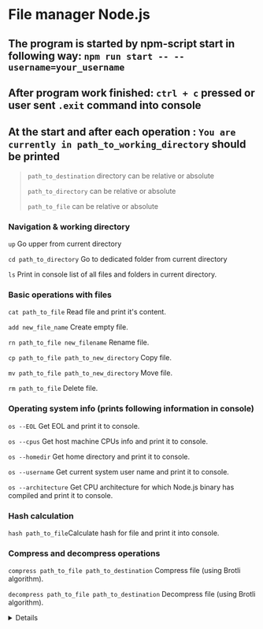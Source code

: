 # File manager Node.js

## The program is started by npm-script start in following way: `npm run start -- --username=your_username`

## After program work finished: `ctrl + c` pressed or user sent `.exit` command into console

## At the start and after each operation : `You are currently in path_to_working_directory` should be printed

> `path_to_destination` directory can be relative or absolute
>
> `path_to_directory` can be relative or absolute
>
> `path_to_file` can be relative or absolute

### Navigation & working directory

`up` Go upper from current directory

`cd path_to_directory` Go to dedicated folder from current directory

`ls` Print in console list of all files and folders in current directory.

### Basic operations with files

`cat path_to_file` Read file and print it's content.

`add new_file_name` Create empty file.

`rn path_to_file new_filename` Rename file.

`cp path_to_file path_to_new_directory` Copy file.

`mv path_to_file path_to_new_directory` Move file.

`rm path_to_file` Delete file.

### Operating system info (prints following information in console)

`os --EOL` Get EOL and print it to console.

`os --cpus` Get host machine CPUs info and print it to console.

`os --homedir` Get home directory and print it to console.

`os --username` Get current system user name and print it to console.

`os --architecture` Get CPU architecture for which Node.js binary has compiled and print it to console.

### Hash calculation

`hash path_to_file`Calculate hash for file and print it into console.

### Compress and decompress operations

`compress path_to_file path_to_destination` Compress file (using Brotli algorithm).

`decompress path_to_file path_to_destination` Decompress file (using Brotli algorithm).

<details>
  
## Example of commands for testing:
npm run start -- --username=your_username

`cd C:\Users\yourMainFolder`

create new folder "test" for testing in your "yourMainFolder" or use some other folder for testing

`ls` - you should see all files\folders in your current folder

`cd C:\Users\yourMainFolder\test` or `cd test` or `cd .\test`

`up` - you should be in C:\Users\yourMainFolder

`add test\newfile.txt` - and write something in this file for next command

`cat test\newfile.txt` - you should see info from this file

`rn test\newfile.txt newfile-rename.txt`

create new folder "test2" in folder "test" for checking the next command

`cp test\newfile-rename.txt test\test2`

`rm test\test2\newfile-rename.txt`

`mv test\newfile-rename.txt test\test2`

`os --EOL`

`os --cpus`

`os --homedir`

`os --username`

`os --architecture`

`hash test\test2\newfile-rename.txt`

`compress test\test2\newfile-rename.txt test\test2`

`decompress test\test2\newfile-rename.txt test`
